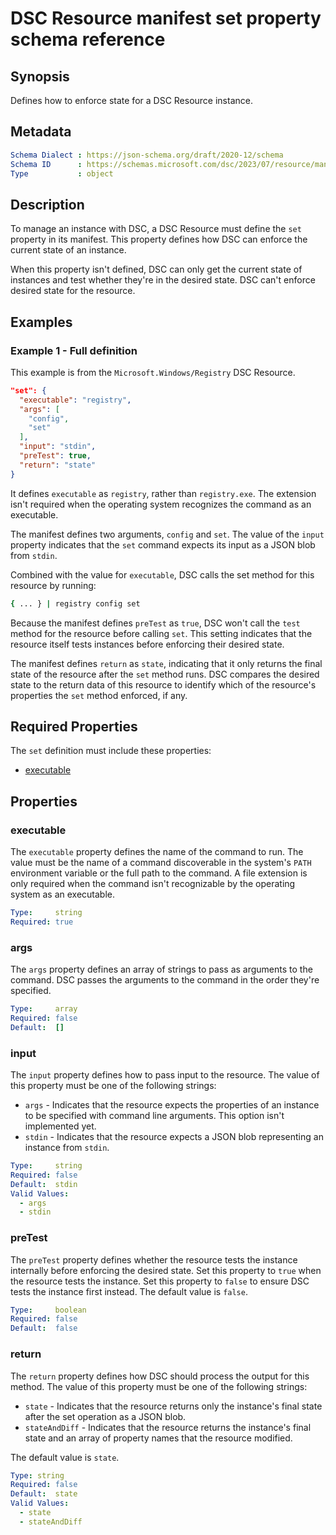 # DSC Resource manifest set property schema reference

## Synopsis

Defines how to enforce state for a DSC Resource instance.

## Metadata

```yaml
Schema Dialect : https://json-schema.org/draft/2020-12/schema
Schema ID      : https://schemas.microsoft.com/dsc/2023/07/resource/manifest.set.json
Type           : object
```

## Description

To manage an instance with DSC, a DSC Resource must define the `set` property in its manifest. This
property defines how DSC can enforce the current state of an instance.

When this property isn't defined, DSC can only get the current state of instances and test whether
they're in the desired state. DSC can't enforce desired state for the resource.

## Examples

### Example 1 - Full definition

This example is from the `Microsoft.Windows/Registry` DSC Resource.

```json
"set": {
  "executable": "registry",
  "args": [
    "config",
    "set"
  ],
  "input": "stdin",
  "preTest": true,
  "return": "state"
}
```

It defines `executable` as `registry`, rather than `registry.exe`. The extension isn't required
when the operating system recognizes the command as an executable.

The manifest defines two arguments, `config` and `set`. The value of the `input` property indicates
that the `set` command expects its input as a JSON blob from `stdin`.

Combined with the value for `executable`, DSC calls the set method for this resource by
running:

```sh
{ ... } | registry config set
```

Because the manifest defines `preTest` as `true`, DSC won't call the `test` method for the resource
before calling `set`. This setting indicates that the resource itself tests instances before
enforcing their desired state.

The manifest defines `return` as `state`, indicating that it only returns the final state of the
resource after the `set` method runs. DSC compares the desired state to the return data of this
resource to identify which of the resource's properties the `set` method enforced, if any.

## Required Properties

The `set` definition must include these properties:

- [executable](#executable)

## Properties

### executable

The `executable` property defines the name of the command to run. The value must be the name of a
command discoverable in the system's `PATH` environment variable or the full path to the command. A
file extension is only required when the command isn't recognizable by the operating system as an
executable.

```yaml
Type:     string
Required: true
```

### args

The `args` property defines an array of strings to pass as arguments to the command. DSC passes the
arguments to the command in the order they're specified.

```yaml
Type:     array
Required: false
Default:  []
```

### input

The `input` property defines how to pass input to the resource. The value of this property must
be one of the following strings:

- `args` - Indicates that the resource expects the properties of an instance to be specified
  with command line arguments. This option isn't implemented yet.
- `stdin` - Indicates that the resource expects a JSON blob representing an instance from
  `stdin`.

```yaml
Type:     string
Required: false
Default:  stdin
Valid Values:
  - args
  - stdin
```

### preTest

The `preTest` property defines whether the resource tests the instance internally before
enforcing the desired state. Set this property to `true` when the resource tests the instance.
Set this property to `false` to ensure DSC tests the instance first instead. The default value
is `false`.

```yaml
Type:     boolean
Required: false
Default:  false
```

### return

The `return` property defines how DSC should process the output for this method. The value of this
property must be one of the following strings:

- `state` - Indicates that the resource returns only the instance's final state after the set
  operation as a JSON blob.
- `stateAndDiff` - Indicates that the resource returns the instance's final state and an array of
  property names that the resource modified.

The default value is `state`.

```yaml
Type: string
Required: false
Default:  state
Valid Values:
  - state
  - stateAndDiff
```
